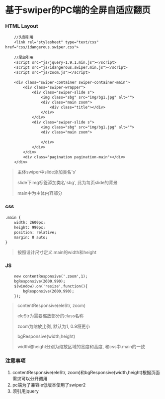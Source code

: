 # 基于swiper的PC端的全屏自适应翻页 #

### HTML Layout ###
		//头部引用
		<link rel="stylesheet" type="text/css" href="css/idangerous.swiper.css">

		//尾部引用
		<script src="js/jquery-1.9.1.min.js"></script>
		<script src="js/idangerous.swiper.min.js"></script>
		<script src="js/zoom.js"></script>

		<div class="swiper-container swiper-container-main">
		    <div class="swiper-wrapper">
		        <div class="swiper-slide s">
		            <img class="sbg" src="img/bg1.jpg" alt="">
		            <div class="main zoom">
		                <div class="title"></div>
		            </div>
		        </div>
		        <div class="swiper-slide s">
		            <img class="sbg" src="img/bg1.jpg" alt="">
		            <div class="main zoom">
		                
		            </div>
		        </div>
		    </div>
		    <div class="pagination pagination-main"></div>
		</div>
>主体swiper中slide添加类名's'
>
>slide下img标签添加类名'sbg', 此为每页slide的背景
>
>main中为主体内容部分

### css ###
	.main {
	    width: 2600px;
	    height: 990px;
	    position: relative;
  		margin: 0 auto;
	}
>按照设计尺寸定义.main的width和height

### JS ###
		new contentResponsive('.zoom',1); 
    	bgResponsive(2600,990);
	    $(window).on('resize',function(){
	        bgResponsive(2600,990);
	    });
>contentResponsive(eleStr, zoom)
>
>eleStr为需要缩放部分的class名称
>
>zoom为缩放比例, 默认为1, 0.9将更小
>
>bgResponsive(width,height)
>
>width和height分别为缩放区域的宽度和高度, 和css中.main的一致


### 注意事项 ###
1. contentResponsive(eleStr, zoom)和bgResponsive(width,height)根据页面需求可以分开调用
2. pc端为了兼容ie低版本使用了swiper2
3. 须引用jquery
